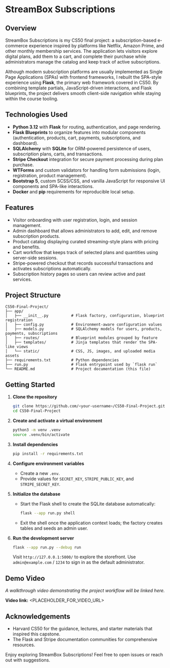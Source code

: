 # StreamBox Subscriptions

## Overview
StreamBox Subscriptions is my CS50 final project: a subscription-based e-commerce experience inspired by platforms like Netflix, Amazon Prime, and other monthly membership services. The application lets visitors explore digital plans, add them to a cart, and complete their purchase while administrators manage the catalog and keep track of active subscriptions.

Although modern subscription platforms are usually implemented as Single Page Applications (SPAs) with frontend frameworks, I rebuilt the SPA-style experience using **Flask**, the primary web framework covered in CS50. By combining template partials, JavaScript-driven interactions, and Flask blueprints, the project delivers smooth client-side navigation while staying within the course tooling.

## Technologies Used
- **Python 3.12** with **Flask** for routing, authentication, and page rendering.
- **Flask Blueprints** to organize features into modular components (authentication, products, cart, payments, subscriptions, and dashboard).
- **SQLAlchemy** with **SQLite** for ORM-powered persistence of users, subscription plans, carts, and transactions.
- **Stripe Checkout** integration for secure payment processing during plan purchase.
- **WTForms** and custom validators for handling form submissions (login, registration, product management).
- **Bootstrap 5**, custom SCSS/CSS, and vanilla JavaScript for responsive UI components and SPA-like interactions.
- **Docker** and **pip** requirements for reproducible local setup.

## Features
- Visitor onboarding with user registration, login, and session management.
- Admin dashboard that allows administrators to add, edit, and remove subscription products.
- Product catalog displaying curated streaming-style plans with pricing and benefits.
- Cart workflow that keeps track of selected plans and quantities using server-side sessions.
- Stripe-powered checkout that records successful transactions and activates subscriptions automatically.
- Subscription history pages so users can review active and past services.

## Project Structure
```
CS50-Final-Project/
├── app/
│   ├── __init__.py          # Flask factory, configuration, blueprint registration
│   ├── config.py            # Environment-aware configuration values
│   ├── models.py            # SQLAlchemy models for users, products, payments, subscriptions
│   ├── routes/              # Blueprint modules grouped by feature
│   ├── templates/           # Jinja templates that render the SPA-like views
│   └── static/              # CSS, JS, images, and uploaded media assets
├── requirements.txt         # Python dependencies
├── run.py                   # Flask entrypoint used by `flask run`
└── README.md                # Project documentation (this file)
```

## Getting Started
1. **Clone the repository**
   ```bash
   git clone https://github.com/<your-username>/CS50-Final-Project.git
   cd CS50-Final-Project
   ```
2. **Create and activate a virtual environment**
   ```bash
   python3 -m venv .venv
   source .venv/bin/activate
   ```
3. **Install dependencies**
   ```bash
   pip install -r requirements.txt
   ```
4. **Configure environment variables**
   - Create a new `.env`.
   - Provide values for `SECRET_KEY`, `STRIPE_PUBLIC_KEY`, and `STRIPE_SECRET_KEY`.

5. **Initialize the database**
   - Start the Flask shell to create the SQLite database automatically:
     ```bash
     flask --app run.py shell
     ```
   - Exit the shell once the application context loads; the factory creates tables and seeds an admin user.

6. **Run the development server**
   ```bash
   flask --app run.py --debug run
   ```
   Visit `http://127.0.0.1:5000/` to explore the storefront. Use `admin@example.com` / `1234` to sign in as the default administrator.

## Demo Video
_A walkthrough video demonstrating the project workflow will be linked here._

**Video link:** <PLACEHOLDER_FOR_VIDEO_URL>

## Acknowledgements
- Harvard CS50 for the guidance, lectures, and starter materials that inspired this capstone.
- The Flask and Stripe documentation communities for comprehensive resources.

Enjoy exploring StreamBox Subscriptions! Feel free to open issues or reach out with suggestions.
